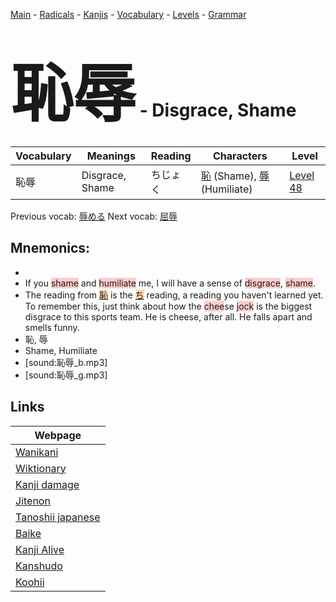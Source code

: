 <style> bigfont {font-size: 100px}</style>
[Main](../README.md) -
[Radicals](../radicals.md) -
[Kanjis](../kanjis.md) -
[Vocabulary](../vocabulary.md) -
[Levels](../levels.md) -
[Grammar](../grammar.md)
# <bigfont> 恥辱</bigfont> - Disgrace, Shame 

| Vocabulary | Meanings | Reading | Characters | Level |
| --- | --- | --- | --- | --- |
| 恥辱 | Disgrace, Shame | ちじょく |  [恥](../kanjis/恥.md) (Shame), [辱](../kanjis/辱.md) (Humiliate) | [Level 48](../levels/wk_level48.md) |

Previous vocab: [辱める](辱める.md) Next vocab: [屈辱](屈辱.md) 

## Mnemonics:

* 
* If you <span style="background-color:#ffcccb"> shame</span> and <span style="background-color:#ffcccb"> humiliate</span> me, I will have a sense of <span style="background-color:#ffcccb"> disgrace</span>, <span style="background-color:#ffcccb"> shame</span>.
* The reading from <span style="background-color:#fed8b1"> [恥](https://jisho.org/search/恥)</span> is the <span style="background-color:#fed8b1"> [ち](https://jisho.org/search/ち)</span> reading, a reading you haven't learned yet. To remember this, just think about how the <span style="background-color:#ffcccb"> chee</span>se <span style="background-color:#ffcccb"> jock</span> is the biggest disgrace to this sports team. He is cheese, after all. He falls apart and smells funny.
* 恥, 辱
* Shame, Humiliate
* [sound:恥辱_b.mp3]
* [sound:恥辱_g.mp3]


## Links 

| Webpage |
| --- |
| [Wanikani          ](https://www.wanikani.com/kanji/恥辱) |
| [Wiktionary        ](https://en.wiktionary.org/wiki/恥辱) |
| [Kanji damage      ](http://www.kanjidamage.com/kanji/search?utf8=✓&q=恥辱) |
| [Jitenon           ](https://jitenon.com/kanji/恥辱) |
| [Tanoshii japanese ](https://www.tanoshiijapanese.com/dictionary/kanji.cfm?k=恥辱) |
| [Baike             ](https://baike.baidu.com/item/恥辱) |
| [Kanji Alive       ](https://app.kanjialive.com/恥辱) |
| [Kanshudo          ](https://www.kanshudo.com/searchmn?q=恥辱) |
| [Koohii            ](https://kanji.koohii.com/study/kanji/恥辱) |
